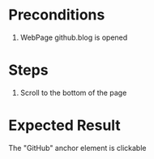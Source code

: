 # Preconditions

1. WebPage github.blog is opened

# Steps

1. Scroll to the bottom of the page

# Expected Result

The "GitHub" anchor element is clickable
